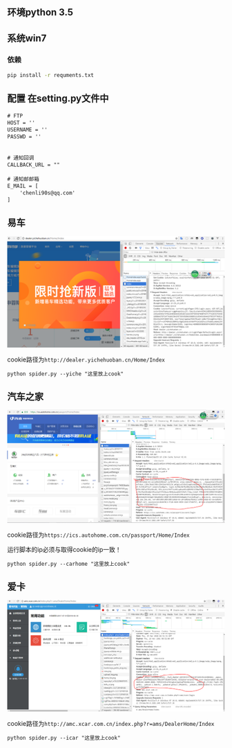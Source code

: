 ## 环境python 3.5
## 系统win7
### 依赖

```sh
pip install -r requments.txt
```


## 配置 在setting.py文件中
```
# FTP
HOST = ''
USERNAME = ''
PASSWD = ''


# 通知回调
CALLBACK_URL = ""

# 通知邮邮箱
E_MAIL = [
    'chenli90s@qq.com'
]
```

## 易车

![avatar](./yiche.PNG)

cookie路径为`http://dealer.yichehuoban.cn/Home/Index`

```
python spider.py --yiche "这里放上cook"
```

## 汽车之家

![](./carjome.PNG)

cookie路径为`https://ics.autohome.com.cn/passport/Home/Index`

运行脚本的ip必须与取得cookie的ip一致！

```
python spider.py --carhome "这里放上cook"
```

## 爱卡

![](./icar.PNG)


cookie路径为`http://amc.xcar.com.cn/index.php?r=ams/DealerHome/Index`
```
python spider.py --icar "这里放上cook"
```


